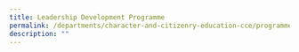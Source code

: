 ```yaml
---
title: Leadership Development Programme
permalink: /departments/character-and-citizenry-education-cce/programmes/leadership-development-programme/
description: ""
---
```

